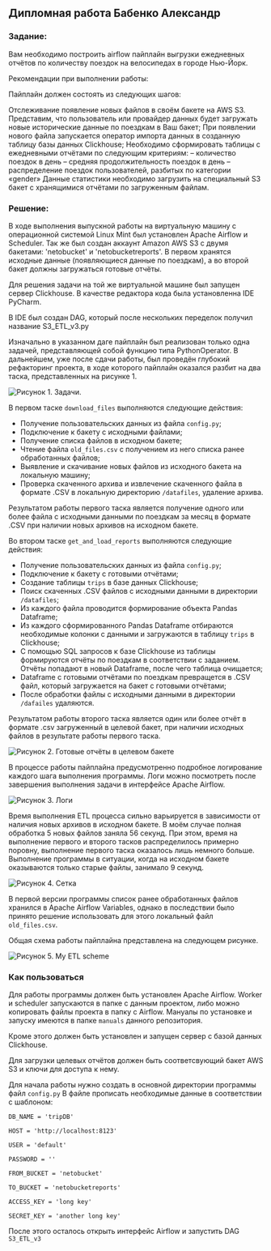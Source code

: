 ## Дипломная работа Бабенко Александр

### Задание:

Вам необходимо построить airflow пайплайн выгрузки ежедневных отчётов по количеству поездок на велосипедах в городе Нью-Йорк.

Рекомендации при выполнении работы:

Пайплайн должен состоять из следующих шагов:

Отслеживание появление новых файлов в своём бакете на AWS S3. Представим, что пользователь или провайдер данных будет загружать новые исторические данные по поездкам в Ваш бакет;
При появлении нового файла запускается оператор импорта данных в созданную таблицу базы данных Clickhouse;
Необходимо сформировать таблицы с ежедневными отчётами по следующим критериям:
– количество поездок в день
– средняя продолжительность поездок в день
– распределение поездок пользователей, разбитых по категории «gender»
Данные статистики необходимо загрузить на специальный S3 бакет с хранящимися отчётами по загруженным файлам.

### Решение:
В ходе выполнения выпускной работы на виртуальную машину с операционной системой Linux Mint
был установлен Apache Airflow и Scheduler.
Так же был создан аккаунт Amazon AWS S3 с двумя бакетами: 'netobucket' и 'netobucketreports'.
В первом хранятся исходные данные (появляющиеся данные по поездкам),
а во второй бакет должны загружаться готовые отчёты.

Для решения задачи на той же виртуальной машине был запущен сервер Clickhouse.
В качестве редактора кода была установленна IDE PyCharm.

В IDE был создан DAG, который после нескольких переделок получил название S3_ETL_v3.py

Изначально в указанном даге пайплайн был реализован только одна задачей, представляющей собой
функцию типа PythonOperator. В дальнейшем, уже после сдачи работы, был проведён глубокий 
рефакторинг проекта, в ходе которого пайплайн оказался разбит на два таска, представленных на рисунке 1.

![Рисунок 1. Задачи.](https://github.com/AleksandrBabenkoS/thesis_work-main/blob/main/screenshots/picture1.png)

В первом таске `download_files` выполняются следующие действия:
- Получение пользовательских данных из файла `config.py`;
- Подключение к бакету с исходными файлами;
- Получение списка файлов в исходном бакете;
- Чтение файла `old_files.csv` с получением из него списка ранее обработанных файлов;
- Выявление и скачивание новых файлов из исходного бакета на локальную машину;
- Проверка скаченного архива и извлечение скаченного файла в формате .CSV в локальную 
директорию `/datafiles`, удаление архива.

Результатом работы первого таска является получение одного или более файла с исходными данными
по поездкам за месяц в формате .CSV при наличии новых архивов на исходном бакете.

Во втором таске `get_and_load_reports` выполняются следующие действия:
- Получение пользовательских данных из файла `config.py`;
- Подключение к бакету с готовыми отчётами;
- Создание таблицы `trips` в базе данных Clickhouse;
- Поиск скаченных .CSV файлов с исходными данными в директории `/datafiles`;
- Из каждого файла проводится формирование объекта Pandas Dataframe;
- Из каждого сформированного Pandas Dataframe отбираются необходимые колонки с данными и
загружаются в таблицу `trips` в Clickhouse;
- С помощью SQL запросов к базе Clickhouse из таблицы формируются отчёты по поездкам
в соответствии с заданием. Отчёты попадают в новый Dataframe, после чего таблица очищается;
- Dataframe с готовыми отчётами по поездкам превращется в .CSV файл, который загружается
на бакет с готовыми отчётами;
- После обработки файлы с исходными данными в директории `/dafailes` удаляются.

Результатом работы второго таска является один или более отчёт в формате .csv загруженный
в целевой бакет, при наличии исходных файлов в результате работы первого таска.

![Рисунок 2. Готовые отчёты в целевом бакете](https://github.com/AleksandrBabenkoS/thesis_work-main/blob/main/screenshots/picture2.png)

В процессе работы пайплайна предусмотренно подробное логирование каждого шага выполнения программы.
Логи можно посмотреть после завершения выполнения задачи в интерфейсе Apache Airflow.

![Рисунок 3. Логи](https://github.com/AleksandrBabenkoS/thesis_work-main/blob/main/screenshots/picture3.png)

Время выполнения ETL процесса сильно варьируется в зависимости от наличия новых архивов 
в исходном бакете. В моём случае полная обработка 5 новых файлов заняла 56 секунд.
При этом, время на выполнение первого и второго тасков распределилось примерно поровну,
выполнение первого таска оказалось лишь немного больше.
Выполнение программы в ситуации, когда на исходном бакете оказываются только старые файлы,
занимало 9 секунд.

![Рисунок 4. Сетка](https://github.com/AleksandrBabenkoS/thesis_work-main/blob/main/screenshots/picture4.png)

В первой версии программы список ранее обработанных файлов хранился в Apache Airflow
Variables, однако в последствии было принято решение использовать для этого локальный 
файл `old_files.csv`.

Общая схема работы пайплайна представлена на следующем рисунке.

![Рисунок 5. My ETL scheme](https://github.com/AleksandrBabenkoS/thesis_work-main/blob/main/ETL.jpeg)


### Как пользоваться

Для работы программы должен быть установлен Apache Airflow. Worker и scheduler запускаются в папке с
данным проектом, либо можно копировать файлы проекта в папку с Airflow.
Мануалы по установке и запуску имеются в папке `manuals` данного репозитория. 

Кроме этого должен быть установлен и запущен сервер с базой данных Clickhouse.

Для загрузки целевых отчётов должен быть соответсвующий бакет AWS S3 и ключи для доступа к нему.


Для начала работы нужно создать в основной директории программы файл `config.py`
В файле прописать необходимые данные в соответствии с шаблоном:


`DB_NAME = 'tripDB'`

`HOST = 'http://localhost:8123'`

`USER = 'default'`

`PASSWORD = ''`

`FROM_BUCKET = 'netobucket'`

`TO_BUCKET = 'netobucketreports'`

`ACCESS_KEY = 'long key'`

`SECRET_KEY = 'another long key'`

После этого осталось открыть интерфейс Airflow и запустить DAG `S3_ETL_v3`
